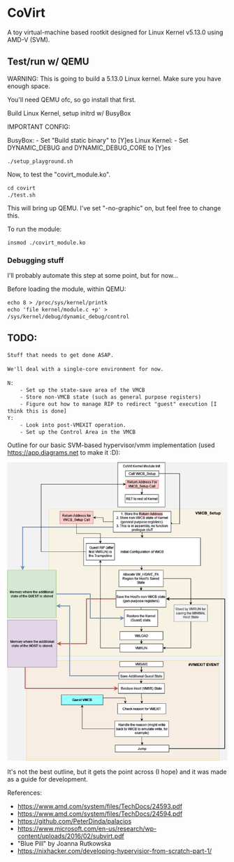 # CoVirt

A toy virtual-machine based rootkit designed for Linux Kernel v5.13.0 using AMD-V (SVM).

## Test/run w/ QEMU
WARNING: This is going to build a 5.13.0 Linux kernel. Make sure you have enough space.

You'll need QEMU ofc, so go install that first.

Build Linux Kernel, setup initrd w/ BusyBox

IMPORTANT CONFIG:

BusyBox:
	- Set "Build static binary" to [Y]es
Linux Kernel:
	- Set DYNAMIC_DEBUG and DYNAMIC_DEBUG_CORE to [Y]es

```
./setup_playground.sh
```

Now, to test the "covirt_module.ko".
```
cd covirt
./test.sh
```

This will bring up QEMU. I've set "-no-graphic" on, but feel free to change this.

To run the module:
```
insmod ./covirt_module.ko
```

### Debugging stuff
I'll probably automate this step at some point, but for now...

Before loading the module, within QEMU:
```
echo 8 > /proc/sys/kernel/printk
echo 'file kernel/module.c +p' > /sys/kernel/debug/dynamic_debug/control
```

## TODO:
```
Stuff that needs to get done ASAP.

We'll deal with a single-core environment for now.

N:
    - Set up the state-save area of the VMCB
    - Store non-VMCB state (such as general purpose registers)
    - Figure out how to manage RIP to redirect "guest" execution [I think this is done]
Y:
    - Look into post-VMEXIT operation. 
    - Set up the Control Area in the VMCB
```

Outline for our basic SVM-based hypervisor/vmm implementation (used https://app.diagrams.net to make it :D):

![Alt text](./CoVirt%20Setup%20Diagram.png?raw=true "CoVirt Setup Diagram")

It's not the best outline, but it gets the point across (I hope) and it was made as a guide for development.

References:
- https://www.amd.com/system/files/TechDocs/24593.pdf
- https://www.amd.com/system/files/TechDocs/24594.pdf
- https://github.com/PeterDinda/palacios
- https://www.microsoft.com/en-us/research/wp-content/uploads/2016/02/subvirt.pdf
- "Blue Pill" by Joanna Rutkowska
- https://nixhacker.com/developing-hypervisior-from-scratch-part-1/
